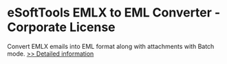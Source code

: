 # eSoftTools EMLX to EML Converter - Corporate License
Convert EMLX emails into EML format along with attachments with Batch mode.
[>> Detailed information](https://secure.shareit.com/shareit/product.html?productid=300880286&affiliateid=200057808)
